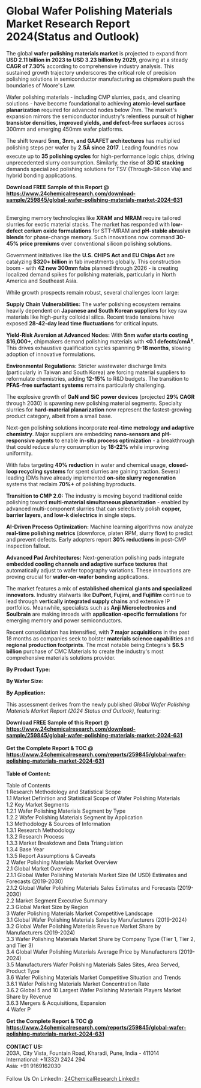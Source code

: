 <h1>Global Wafer Polishing Materials Market Research Report 2024(Status and Outlook)</h1><p>The global <strong>wafer polishing materials market</strong> is projected to expand from <strong>USD 2.11 billion in 2023 to USD 3.23 billion by 2029</strong>, growing at a steady <strong>CAGR of 7.30%</strong> according to comprehensive industry analysis. This sustained growth trajectory underscores the critical role of precision polishing solutions in semiconductor manufacturing as chipmakers push the boundaries of Moore's Law.</p><p>Wafer polishing materials - including CMP slurries, pads, and cleaning solutions - have become foundational to achieving <strong>atomic-level surface planarization</strong> required for advanced nodes below 7nm. The market's expansion mirrors the semiconductor industry's relentless pursuit of <strong>higher transistor densities, improved yields, and defect-free surfaces</strong> across 300mm and emerging 450mm wafer platforms.</p><p>The shift toward <strong>5nm, 3nm, and GAAFET architectures</strong> has multiplied polishing steps per wafer by <strong>2.5Ã since 2017</strong>. Leading foundries now execute up to <strong>35 polishing cycles</strong> for high-performance logic chips, driving unprecedented slurry consumption. Similarly, the rise of <strong>3D IC stacking</strong> demands specialized polishing solutions for TSV (Through-Silicon Via) and hybrid bonding applications.</p><div><b>Download FREE Sample of this Report @ 
            <a href="https://www.24chemicalresearch.com/download-sample/259845/global-wafer-polishing-materials-market-2024-631">
            https://www.24chemicalresearch.com/download-sample/259845/global-wafer-polishing-materials-market-2024-631</a></b></div><br><p>Emerging memory technologies like <strong>XRAM and MRAM</strong> require tailored slurries for exotic material stacks. The market has responded with <strong>low-defect cerium oxide formulations</strong> for STT-MRAM and <strong>pH-stable abrasive blends</strong> for phase-change memory. Such innovations now command <strong>30-45% price premiums</strong> over conventional silicon polishing solutions.</p><p>Government initiatives like the <strong>U.S. CHIPS Act and EU Chips Act</strong> are catalyzing <strong>$320+ billion</strong> in fab investments globally. This construction boom - with <strong>42 new 300mm fabs</strong> planned through 2026 - is creating localized demand spikes for polishing materials, particularly in North America and Southeast Asia.</p><p>While growth prospects remain robust, several challenges loom large:</p><p><strong>Supply Chain Vulnerabilities:</strong> The wafer polishing ecosystem remains heavily dependent on <strong>Japanese and South Korean suppliers</strong> for key raw materials like high-purity colloidal silica. Recent trade tensions have exposed <strong>28-42-day lead time fluctuations</strong> for critical inputs.</p><p><strong>Yield-Risk Aversion at Advanced Nodes:</strong> With <strong>5nm wafer starts costing $16,000+</strong>, chipmakers demand polishing materials with <strong>&lt;0.1 defects/cmÂ²</strong>. This drives exhaustive qualification cycles spanning <strong>9-18 months</strong>, slowing adoption of innovative formulations.</p><p><strong>Environmental Regulations:</strong> Stricter wastewater discharge limits (particularly in Taiwan and South Korea) are forcing material suppliers to reformulate chemistries, adding <strong>12-15%</strong> to R&amp;D budgets. The transition to <strong>PFAS-free surfactant systems</strong> remains particularly challenging.</p><p>The explosive growth of <strong>GaN and SiC power devices</strong> (projected <strong>29% CAGR</strong> through 2030) is spawning new polishing material segments. Specialty slurries for <strong>hard-material planarization</strong> now represent the fastest-growing product category, albeit from a small base.</p><p>Next-gen polishing solutions incorporate <strong>real-time metrology and adaptive chemistry</strong>. Major suppliers are embedding <strong>nano-sensors and pH-responsive agents</strong> to enable <strong>in-situ process optimization</strong> - a breakthrough that could reduce slurry consumption by <strong>18-22%</strong> while improving uniformity.</p><p>With fabs targeting <strong>40% reduction</strong> in water and chemical usage, <strong>closed-loop recycling systems</strong> for spent slurries are gaining traction. Several leading IDMs have already implemented <strong>on-site slurry regeneration</strong> systems that reclaim <strong>70%+</strong> of polishing byproducts.</p><p><strong>Transition to CMP 2.0:</strong> The industry is moving beyond traditional oxide polishing toward <strong>multi-material simultaneous planarization</strong> - enabled by advanced multi-component slurries that can selectively polish <strong>copper, barrier layers, and low-k dielectrics</strong> in single steps.</p><p><strong>AI-Driven Process Optimization:</strong> Machine learning algorithms now analyze <strong>real-time polishing metrics</strong> (downforce, platen RPM, slurry flow) to predict and prevent defects. Early adopters report <strong>30% reductions</strong> in post-CMP inspection fallout.</p><p><strong>Advanced Pad Architectures:</strong> Next-generation polishing pads integrate <strong>embedded cooling channels and adaptive surface textures</strong> that automatically adjust to wafer topography variations. These innovations are proving crucial for <strong>wafer-on-wafer bonding</strong> applications.</p><p>The market features a mix of <strong>established chemical giants and specialized innovators</strong>. Industry stalwarts like <strong>DuPont, Fujimi, and Fujifilm</strong> continue to lead through <strong>vertically integrated supply chains</strong> and extensive IP portfolios. Meanwhile, specialists such as <strong>Anji Microelectronics and Soulbrain</strong> are making inroads with <strong>application-specific formulations</strong> for emerging memory and power semiconductors.</p><p>Recent consolidation has intensified, with <strong>7 major acquisitions</strong> in the past 18 months as companies seek to bolster <strong>materials science capabilities</strong> and <strong>regional production footprints</strong>. The most notable being Entegris's <strong>$6.5 billion</strong> purchase of CMC Materials to create the industry's most comprehensive materials solutions provider.</p><p><strong>By Product Type:</strong></p><p><strong>By Wafer Size:</strong></p><p><strong>By Application:</strong></p><p>This assessment derives from the newly published <em>Global Wafer Polishing Materials Market Report (2024 Status and Outlook)</em>, featuring:</p><div><b>Download FREE Sample of this Report @ 
            <a href="https://www.24chemicalresearch.com/download-sample/259845/global-wafer-polishing-materials-market-2024-631">
            https://www.24chemicalresearch.com/download-sample/259845/global-wafer-polishing-materials-market-2024-631</a></b></div><br><div><b>Get the Complete Report & TOC @ 
            <a href="https://www.24chemicalresearch.com/reports/259845/global-wafer-polishing-materials-market-2024-631">
            https://www.24chemicalresearch.com/reports/259845/global-wafer-polishing-materials-market-2024-631</a></b></div><br>
            <b>Table of Content:</b><p>Table of Contents<br />
1 Research Methodology and Statistical Scope<br />
1.1 Market Definition and Statistical Scope of Wafer Polishing Materials<br />
1.2 Key Market Segments<br />
1.2.1 Wafer Polishing Materials Segment by Type<br />
1.2.2 Wafer Polishing Materials Segment by Application<br />
1.3 Methodology & Sources of Information<br />
1.3.1 Research Methodology<br />
1.3.2 Research Process<br />
1.3.3 Market Breakdown and Data Triangulation<br />
1.3.4 Base Year<br />
1.3.5 Report Assumptions & Caveats<br />
2 Wafer Polishing Materials Market Overview<br />
2.1 Global Market Overview<br />
2.1.1 Global Wafer Polishing Materials Market Size (M USD) Estimates and Forecasts (2019-2030)<br />
2.1.2 Global Wafer Polishing Materials Sales Estimates and Forecasts (2019-2030)<br />
2.2 Market Segment Executive Summary<br />
2.3 Global Market Size by Region<br />
3 Wafer Polishing Materials Market Competitive Landscape<br />
3.1 Global Wafer Polishing Materials Sales by Manufacturers (2019-2024)<br />
3.2 Global Wafer Polishing Materials Revenue Market Share by Manufacturers (2019-2024)<br />
3.3 Wafer Polishing Materials Market Share by Company Type (Tier 1, Tier 2, and Tier 3)<br />
3.4 Global Wafer Polishing Materials Average Price by Manufacturers (2019-2024)<br />
3.5 Manufacturers Wafer Polishing Materials Sales Sites, Area Served, Product Type<br />
3.6 Wafer Polishing Materials Market Competitive Situation and Trends<br />
3.6.1 Wafer Polishing Materials Market Concentration Rate<br />
3.6.2 Global 5 and 10 Largest Wafer Polishing Materials Players Market Share by Revenue<br />
3.6.3 Mergers & Acquisitions, Expansion<br />
4 Wafer P</p><div><b>Get the Complete Report & TOC @ 
            <a href="https://www.24chemicalresearch.com/reports/259845/global-wafer-polishing-materials-market-2024-631">
            https://www.24chemicalresearch.com/reports/259845/global-wafer-polishing-materials-market-2024-631</a></b></div><br><b>CONTACT US:</b><br>
            203A, City Vista, Fountain Road, Kharadi, Pune, India - 411014<br>
            International: +1(332) 2424 294<br>
            Asia: +91 9169162030 <br><br>
            Follow Us On LinkedIn: <a href="https://www.linkedin.com/company/24chemicalresearch/">24ChemicalResearch LinkedIn</a>